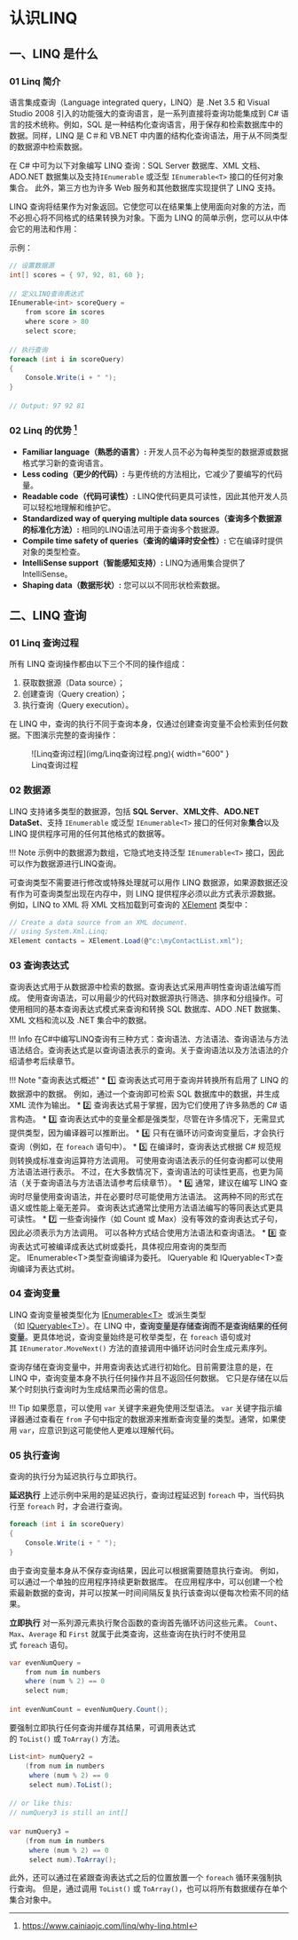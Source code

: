 # 认识LINQ

## 一、LINQ 是什么

### 01 Linq 简介
语言集成查询（Language integrated query，LINQ）是 .Net 3.5 和 Visual Studio 2008 引入的功能强大的查询语言，是一系列直接将查询功能集成到 C# 语言的技术统称。例如，SQL 是一种结构化查询语言，用于保存和检索数据库中的数据。同样，LINQ 是 C＃和 VB.NET 中内置的结构化查询语法，用于从不同类型的数据源中检索数据。

在 C# 中可为以下对象编写 LINQ 查询：SQL Server 数据库、XML 文档、ADO.NET 数据集以及支持`IEnumerable` 或泛型 `IEnumerable<T>` 接口的任何对象集合。 此外，第三方也为许多 Web 服务和其他数据库实现提供了 LINQ 支持。

LINQ 查询将结果作为对象返回。它使您可以在结果集上使用面向对象的方法，而不必担心将不同格式的结果转换为对象。下面为 LINQ 的简单示例，您可以从中体会它的用法和作用：

示例：
```csharp
// 设置数据源
int[] scores = { 97, 92, 81, 60 };

// 定义LINQ查询表达式
IEnumerable<int> scoreQuery =
    from score in scores
    where score > 80
    select score;

// 执行查询
foreach (int i in scoreQuery)
{
    Console.Write(i + " ");
}

// Output: 97 92 81
```


### 02 Linq 的优势 [^1]

[^1]: https://www.cainiaojc.com/linq/why-linq.html

-   **Familiar language（熟悉的语言）:** 开发人员不必为每种类型的数据源或数据格式学习新的查询语言。
-   **Less coding（更少的代码）:** 与更传统的方法相比，它减少了要编写的代码量。
-   **Readable code（代码可读性）:** LINQ使代码更具可读性，因此其他开发人员可以轻松地理解和维护它。
-   **Standardized way of querying multiple data sources（查询多个数据源的标准化方法）:** 相同的LINQ语法可用于查询多个数据源。
-   **Compile time safety of queries（查询的编译时安全性）:** 它在编译时提供对象的类型检查。
-   **IntelliSense support（智能感知支持）:** LINQ为通用集合提供了IntelliSense。
-   **Shaping data（数据形状）:** 您可以以不同形状检索数据。

## 二、LINQ 查询

### 01 Linq 查询过程
所有 LINQ 查询操作都由以下三个不同的操作组成：

1.  获取数据源（Data source）；
2.  创建查询（Query creation）；
3.  执行查询（Query execution）。

在 LINQ 中，查询的执行不同于查询本身，仅通过创建查询变量不会检索到任何数据。下图演示完整的查询操作：
<figure markdown> 
    ![Linq查询过程](img/Linq查询过程.png){ width="600" }
    <figcaption>Linq查询过程</figcaption>
</figure>

### 02 数据源
LINQ 支持诸多类型的数据源，包括 **SQL Server**、**XML文件**、**ADO.NET DataSet**、支持 `IEnumerable` 或泛型 `IEnumerable<T>` 接口的任何对象**集合**以及 LINQ 提供程序可用的任何其他格式的数据等。

!!! Note
	示例中的数据源为数组，它隐式地支持泛型 `IEnumerable<T>` 接口，因此可以作为数据源进行LINQ查询。

可查询类型不需要进行修改或特殊处理就可以用作 LINQ 数据源，如果源数据还没有作为可查询类型出现在内存中，则 LINQ 提供程序必须以此方式表示源数据。 例如，LINQ to XML 将 XML 文档加载到可查询的 [XElement](https://learn.microsoft.com/zh-cn/dotnet/api/system.xml.linq.xelement) 类型中：

```csharp
// Create a data source from an XML document.
// using System.Xml.Linq;
XElement contacts = XElement.Load(@"c:\myContactList.xml");
```

### 03 查询表达式
查询表达式用于从数据源中检索的数据。查询表达式采用声明性查询语法编写而成。 使用查询语法，可以用最少的代码对数据源执行筛选、排序和分组操作。可使用相同的基本查询表达式模式来查询和转换 SQL 数据库、ADO .NET 数据集、XML 文档和流以及 .NET 集合中的数据。

!!! Info
	在C#中编写LINQ查询有三种方式：查询语法、方法语法、查询语法与方法语法结合。查询表达式是以查询语法表示的查询。关于查询语法以及方法语法的介绍请参考后续章节。

!!! Note "查询表达式概述"
	* :one: 查询表达式可用于查询并转换所有启用了 LINQ 的数据源中的数据。 例如，通过一个查询即可检索 SQL 数据库中的数据，并生成 XML 流作为输出。
	* :two: 查询表达式易于掌握，因为它们使用了许多熟悉的 C# 语言构造。
	* :three: 查询表达式中的变量全都是强类型，尽管在许多情况下，无需显式提供类型，因为编译器可以推断出。
	* :four: 只有在循环访问查询变量后，才会执行查询（例如，在 `foreach` 语句中）。
	* :five: 在编译时，查询表达式根据 C# 规范规则转换成标准查询运算符方法调用。 可使用查询语法表示的任何查询都可以使用方法语法进行表示。 不过，在大多数情况下，查询语法的可读性更高，也更为简洁（关于查询语法与方法语法请参考后续章节）。
	* :six: 通常，建议在编写 LINQ 查询时尽量使用查询语法，并在必要时尽可能使用方法语法。 这两种不同的形式在语义或性能上毫无差异。 查询表达式通常比使用方法语法编写的等同表达式更具可读性。
	* :seven: 一些查询操作（如 Count 或 Max）没有等效的查询表达式子句，因此必须表示为方法调用。 可以各种方式结合使用方法语法和查询语法。
	* :eight: 查询表达式可被编译成表达式树或委托，具体视应用查询的类型而定。 IEnumerable<T\>类型查询编译为委托。 IQueryable 和 IQueryable<T\>查询编译为表达式树。


### 04 查询变量
LINQ 查询变量被类型化为 [IEnumerable<T\>](https://learn.microsoft.com/zh-cn/dotnet/api/system.collections.generic.ienumerable-1)  或派生类型（如 [IQueryable<T\>](https://learn.microsoft.com/zh-cn/dotnet/api/system.linq.iqueryable-1)）。在 LINQ 中，<mark style="background: #CACFD9A6;">查询变量是存储查询而不是查询结果的任何变量</mark>。更具体地说，查询变量始终是可枚举类型，在 `foreach` 语句或对其 `IEnumerator.MoveNext()` 方法的直接调用中循环访问时会生成元素序列。

查询存储在查询变量中，并用查询表达式进行初始化。目前需要注意的是，在 LINQ 中，查询变量本身不执行任何操作并且不返回任何数据。 它只是存储在以后某个时刻执行查询时为生成结果而必需的信息。

!!! Tip
	如果愿意，可以使用 `var` 关键字来避免使用泛型语法。 `var` 关键字指示编译器通过查看在 `from` 子句中指定的数据源来推断查询变量的类型。通常，如果使用 `var`，应意识到这可能使他人更难以理解代码。


### 05 执行查询
查询的执行分为延迟执行与立即执行。

**延迟执行** 
上述示例中采用的是延迟执行，查询过程延迟到 `foreach` 中，当代码执行至 `foreach` 时，才会进行查询。
```csharp
foreach (int i in scoreQuery)
{
    Console.Write(i + " ");
}
```
由于查询变量本身从不保存查询结果，因此可以根据需要随意执行查询。 例如，可以通过一个单独的应用程序持续更新数据库。 在应用程序中，可以创建一个检索最新数据的查询，并可以按某一时间间隔反复执行该查询以便每次检索不同的结果。

**立即执行** 
对一系列源元素执行聚合函数的查询首先循环访问这些元素。 `Count`、`Max`、`Average` 和 `First` 就属于此类查询，这些查询在执行时不使用显式 `foreach` 语句。
```csharp
var evenNumQuery =
    from num in numbers
    where (num % 2) == 0
    select num;

int evenNumCount = evenNumQuery.Count();
```

要强制立即执行任何查询并缓存其结果，可调用表达式的 `ToList()` 或 `ToArray()` 方法。

```csharp
List<int> numQuery2 =
    (from num in numbers
     where (num % 2) == 0
     select num).ToList();

// or like this:
// numQuery3 is still an int[]

var numQuery3 =
    (from num in numbers
     where (num % 2) == 0
     select num).ToArray();
```

此外，还可以通过在紧跟查询表达式之后的位置放置一个 `foreach` 循环来强制执行查询。 但是，通过调用 `ToList()` 或 `ToArray()`，也可以将所有数据缓存在单个集合对象中。